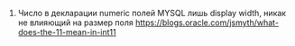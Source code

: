 1. Число в декларации numeric полей MYSQL лишь display width, никак не влияющий на размер поля https://blogs.oracle.com/jsmyth/what-does-the-11-mean-in-int11
